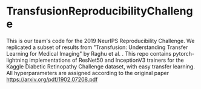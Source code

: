 # TransfusionReproducibilityChallenge
This is our team's code for the 2019 NeurIPS Reproducibility Challenge.  We replicated a subset of results from "Transfusion: Understanding Transfer Learning for Medical Imaging" by Raghu et al. .   This repo contains pytorch-lightning implementations of ResNet50 and InceptionV3 trainers for the Kaggle Diabetic Retinopathy Challenge dataset, with easy transfer learning.  All hyperparameters are assigned according to the original paper https://arxiv.org/pdf/1902.07208.pdf
